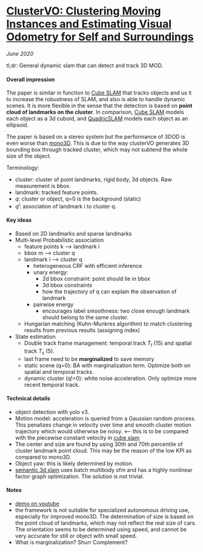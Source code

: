 # [ClusterVO: Clustering Moving Instances and Estimating Visual Odometry for Self and Surroundings](https://arxiv.org/abs/2003.12980)

_June 2020_

tl;dr: General dynamic slam that can detect and track 3D MOD.

#### Overall impression
The paper is similar in function to [Cube SLAM](cube_slam.md) that tracks objects and us it to increase the robustness of SLAM, and also is able to handle dynamic scenes. It is more flexible in the sense that the detection is based on **point cloud of landmarks on the cluster**. In comparison, [Cube SLAM](cube_slam.md) models each object as a 3d cuboid, and [QuadricSLAM](https://arxiv.org/abs/1804.04011) models each object as an ellipsoid.

The paper is based on a stereo system but the performance of 3DOD is even worse than [mono3D](mono3d.md). This is due to the way clusterVO generates 3D bounding box through tracked cluster, which may not subtend the whole size of the object. 

Terminology:

- cluster: cluster of point landmarks, rigid body, 3d objects. Raw measurement is bbox. 
- landmark: tracked feature points. 
- $q$: cluster or object, q=0 is the background (static)
- $q^i$: association of landmark i to cluster q.


#### Key ideas
- Based on 2D landmarks and sparse landmarks
- Multi-level Probabilistic association
	- feature points k --> landmark i
	- bbox m --> cluster q
	- landmark i --> cluster q
		- heterogeneous CRF with efficient inference
		- unary energy:
			- 2d bbox constraint: point should lie in bbox
			- 3d bbox constraints
			- how the trajectory of q can explain the observation of landmark
		- pairwise energy
			- encourages label smoothness: two close enough landmark should belong to the same cluster.
	- Hungarian matching (Kuhn-Munkres algorithm) to match clustering results from previous results (assigning index)
- State estimation
	- Double track frame management: temporal track $T_t$ (15) and spatial track $T_s$ (5). 
	- last frame need to be **marginalized** to save memory
	- static scene (q=0): BA with marginalization term. Optimize both on spatial and temporal tracks. 
	- dynamic cluster (q!=0): white noise acceleration. Only optimize more recent temporal track.


#### Technical details
- object detection with yolo v3.
- Motion model: acceleration is queried from a Gaussian random process. This penalizes change in velocity over time and smooth cluster motion trajectory which would otherwise be noisy. <-- this is to be compared with the piecewise constant velocity in [cube slam](cube_slam.md)
- The center and size are found by using 30th and 70th percentile of cluster landmark point cloud. This may be the reason of the low KPI as compared to mono3D. 
- Object yaw: this is likely determined by motion.
- [semantic 3d slam](semantic_3d_slam.md) uses batch multibody sfm and has a highly nonlinear factor graph optimization. The solution is not trivial.

#### Notes
- [demo on youtube](https://www.youtube.com/watch?v=paK-WCQpX-Y)
- the framework is not suitable for specialized autonomous driving use, especially for improved mono3D. The determination of size is based on the point cloud of landmarks, which may not reflect the real size of cars. The orientation seems to be determined using speed, and cannot be very accurate for still or object with small speed.
- What is marginalization? Shurr Complement?

